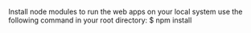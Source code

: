 Install node modules to run the web apps on your local system
use the following command in your root directory:
$ npm install
